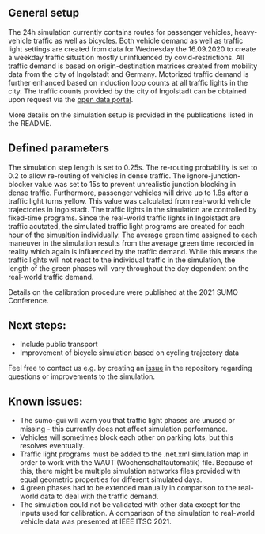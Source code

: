 ## General setup

The 24h simulation currently contains routes for passenger vehicles, heavy-vehicle traffic as well as bicycles. Both vehicle demand as well as traffic light settings are created from data for Wednesday the 16.09.2020 to create a weekday traffic situation mostly uninfluenced by covid-restrictions. All traffic demand is based on origin-destination matrices created from mobility data from the city of Ingolstadt and Germany. Motorized traffic demand is further enhanced based on induction loop counts at all traffic lights in the city. The traffic counts provided by the city of Ingolstadt can be obtained upon request via the [open data portal](https://www.ingolstadt.de/Service/Weitere-Themen/Open-Data/).

More details on the simulation setup is provided in the publications listed in the README.


## Defined parameters

The simulation step length is set to 0.25s. The re-routing probability is set to 0.2 to allow re-routing of vehicles in dense traffic. The ignore-junction-blocker value was set to 15s to prevent unrealistic junction blocking in dense traffic. Furthermore, passenger vehicles will drive up to 1.8s after a traffic light turns yellow. This value was calculated from real-world vehicle trajectories in Ingolstadt. The traffic lights in the simulation are controlled by fixed-time programs. Since the real-world traffic lights in Ingolstadt are traffic acutated, the simulated traffic light programs are created for each hour of the simualtion individually. The average green time assigned to each maneuver in the simulation results from the average green time recorded in reality which again is influenced by the traffic demand. While this means the traffic lights will not react to the individual traffic in the simulation, the length of the green phases will vary throughout the day dependent on the real-world traffic demand.

Details on the calibration procedure were published at the 2021 SUMO Conference.


## Next steps:

* Include public transport
* Improvement of bicycle simulation based on cycling trajectory data

Feel free to contact us e.g. by creating an [issue](https://github.com/TUM-VT/sumo_ingolstadt/issues) in the repository regarding questions or improvements to the simulation.


## Known issues:

* The sumo-gui will warn you that traffic light phases are unused or missing - this currently does not affect simulation performance. 
* Vehicles will sometimes block each other on parking lots, but this resolves eventually.
* Traffic light programs must be added to the .net.xml simulation map in order to work with the WAUT (Wochenschaltautomatik) file. Because of this, there might be multiple simulation networks files provided with equal geometric properties for different simulated days.
* 4 green phases had to be extended manually in comparison to the real-world data to deal with the traffic demand.
* The simulation could not be validated with other data except for the inputs used for calibration. A comparison of the simulation to real-world vehicle data was presented at IEEE ITSC 2021.
